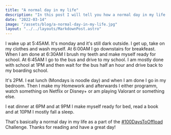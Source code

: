 ```yaml
---
title: "A normal day in my life"
description: "In this post I will tell you how a normal day in my life looks like."
date: "2022-03-14"
image: "/assets/blog/a-normal-day-in-my-life.jpg"
layout: "../../layouts/MarkdownPost.astro"
---
```


I wake up at 5:45AM. It's monday and it's still dark outside. I get up, take on my clothes and wash myself. At 6:00AM I go downstairs for breakfeast. When I am done at 6:30AM I brush my teeth and make myself ready for school. At 6:45AM I go to the bus and drive to my school. I am mostly done with school at 1PM and then wait for the bus half an hour and drive back to my boarding school.

It's 2PM. I eat lunch (Mondays is noodle day) and when I am done I go in my bedroom. Then I make my Homework and afterwards I either programm, watch something on Netflix or Disney+ or am playing Valorant or something else.

I eat dinner at 6PM and at 9PM I make myself ready for bed, read a book and at 10PM I mostly fall a sleep.

That's basically a normal day in my life as a part of the [#100DaysToOffload](/blog/100DaysToOffload) Challenge.
Thanks for reading and have a great day!
